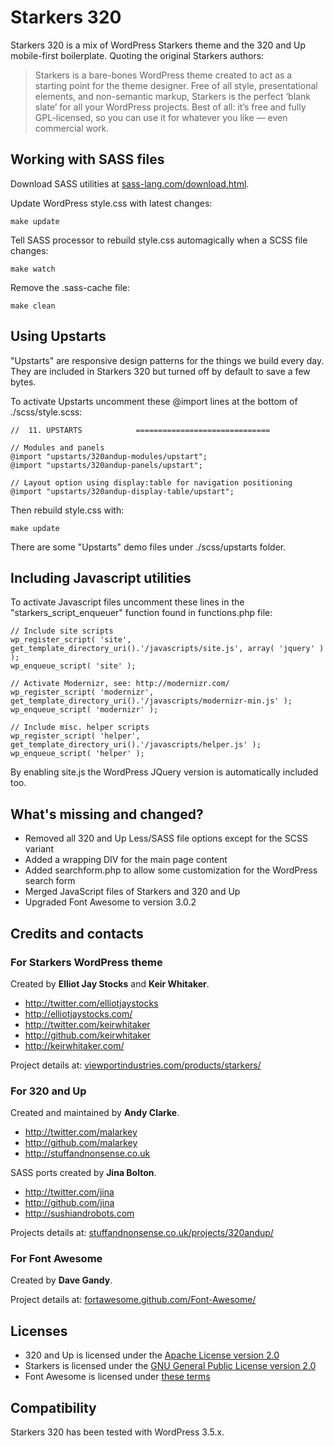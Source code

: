 Starkers 320
============

Starkers 320 is a mix of WordPress Starkers theme and the 320 and Up mobile-first boilerplate. Quoting the original Starkers authors:

> Starkers is a bare-bones WordPress theme created to act as a starting point for the theme designer. Free of all style, presentational elements, and non-semantic  markup, Starkers is the perfect ‘blank slate’ for all your WordPress projects. Best of all: it’s free and fully GPL-licensed, so you can use it for whatever you like — even commercial work.


Working with SASS files
----

Download SASS utilities at [sass-lang.com/download.html](http://sass-lang.com/download.html).

Update WordPress style.css with latest changes:
  
    make update
  
Tell SASS processor to rebuild style.css automagically when a SCSS file changes:
  
    make watch
  
Remove the .sass-cache file:

    make clean


Using Upstarts
----

"Upstarts" are responsive design patterns for the things we build every day. They are included in Starkers 320 but turned off by default to save a few bytes. 

To activate Upstarts uncomment these @import lines at the bottom of ./scss/style.scss:

    //  11. UPSTARTS 			==============================
    
    // Modules and panels
    @import "upstarts/320andup-modules/upstart";
    @import "upstarts/320andup-panels/upstart";
    
    // Layout option using display:table for navigation positioning
    @import "upstarts/320andup-display-table/upstart";

Then rebuild style.css with:

    make update
      
There are some "Upstarts" demo files under ./scss/upstarts folder.


Including Javascript utilities
----

To activate Javascript files uncomment these lines in the "starkers_script_enqueuer" function found in functions.php file:

    // Include site scripts
    wp_register_script( 'site', get_template_directory_uri().'/javascripts/site.js', array( 'jquery' ) );
    wp_enqueue_script( 'site' );
    
    // Activate Modernizr, see: http://modernizr.com/
    wp_register_script( 'modernizr', get_template_directory_uri().'/javascripts/modernizr-min.js' );
    wp_enqueue_script( 'modernizr' );
    
    // Include misc. helper scripts
    wp_register_script( 'helper', get_template_directory_uri().'/javascripts/helper.js' );
    wp_enqueue_script( 'helper' );

By enabling site.js the WordPress JQuery version is automatically included too.


What's missing and changed?
----
 
  * Removed all 320 and Up Less/SASS file options except for the SCSS variant
  * Added a wrapping DIV for the main page content
  * Added searchform.php to allow some customization for the WordPress search form
  * Merged JavaScript files of Starkers and 320 and Up
  * Upgraded Font Awesome to version 3.0.2
  

Credits and contacts
----

### For Starkers WordPress theme

Created by **Elliot Jay Stocks** and **Keir Whitaker**.

+ http://twitter.com/elliotjaystocks
+ http://elliotjaystocks.com/
+ http://twitter.com/keirwhitaker
+ http://github.com/keirwhitaker
+ http://keirwhitaker.com/

Project details at: [viewportindustries.com/products/starkers/](http://viewportindustries.com/products/starkers/)

### For 320 and Up 

Created and maintained by **Andy Clarke**.

+ http://twitter.com/malarkey
+ http://github.com/malarkey
+ http://stuffandnonsense.co.uk

SASS ports created by **Jina Bolton**.

+ http://twitter.com/jina
+ http://github.com/jina
+ http://sushiandrobots.com

Projects details at: [stuffandnonsense.co.uk/projects/320andup/](http://stuffandnonsense.co.uk/projects/320andup/)
	
### For Font Awesome

Created by **Dave Gandy**.

Project details at: [fortawesome.github.com/Font-Awesome/](http://fortawesome.github.com/Font-Awesome/)


Licenses
----

 * 320 and Up is licensed under the [Apache License version 2.0](http://www.apache.org/licenses/LICENSE-2.0.txt)
 * Starkers is licensed under the [GNU General Public License version 2.0](http://www.gnu.org/licenses/gpl-2.0.txt)
 * Font Awesome is licensed under [these terms](http://fortawesome.github.com/Font-Awesome/#license)
 
 
Compatibility
----

Starkers 320 has been tested with WordPress 3.5.x.
	 
